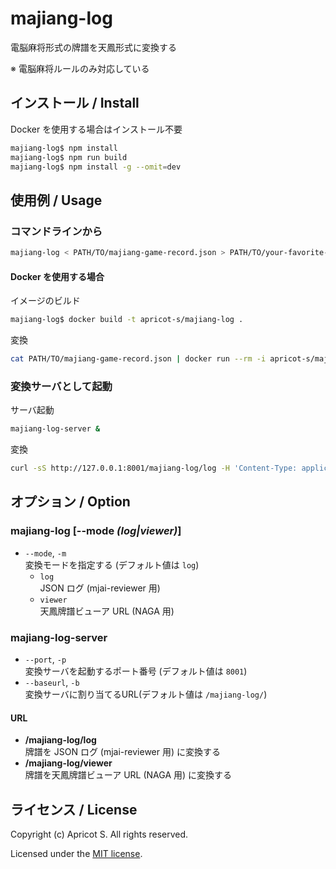 # majiang-log

電脳麻将形式の牌譜を天鳳形式に変換する

※ 電脳麻将ルールのみ対応している

## インストール / Install

Docker を使用する場合はインストール不要

```sh
majiang-log$ npm install
majiang-log$ npm run build
majiang-log$ npm install -g --omit=dev
```

## 使用例 / Usage

### コマンドラインから

```sh
majiang-log < PATH/TO/majiang-game-record.json > PATH/TO/your-favorite-name.txt
```

#### Docker を使用する場合

イメージのビルド

```sh
majiang-log$ docker build -t apricot-s/majiang-log .
```

変換

```sh
cat PATH/TO/majiang-game-record.json | docker run --rm -i apricot-s/majiang-log > PATH/TO/your-favorite-name.txt
```

### 変換サーバとして起動

サーバ起動

```sh
majiang-log-server &
```

変換

```sh
curl -sS http://127.0.0.1:8001/majiang-log/log -H 'Content-Type: application/json' -d @PATH/TO/majiang-game-record.json -o PATH/TO/your-favorite-name.txt
```

## オプション / Option

### majiang-log [--mode *(log|viewer)*]

- `--mode`, `-m`  
変換モードを指定する (デフォルト値は `log`)
  - `log`  
JSON ログ (mjai-reviewer 用)
  - `viewer`  
天鳳牌譜ビューア URL (NAGA 用)

### majiang-log-server

- `--port`, `-p`  
変換サーバを起動するポート番号 (デフォルト値は `8001`)
- `--baseurl`, `-b`  
変換サーバに割り当てるURL(デフォルト値は `/majiang-log/`)

#### URL

- **/majiang-log/log**  
牌譜を JSON ログ (mjai-reviewer 用) に変換する
- **/majiang-log/viewer**  
牌譜を天鳳牌譜ビューア URL (NAGA 用) に変換する

## ライセンス / License

Copyright (c) Apricot S. All rights reserved.

Licensed under the [MIT license](LICENSE).
